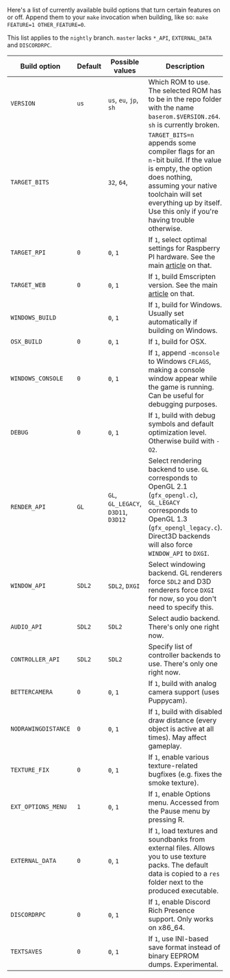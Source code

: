 Here's a list of currently available build options that turn certain features on or off. Append them to your `make` invocation when building, like so: `make FEATURE=1 OTHER_FEATURE=0`.

This list applies to the `nightly` branch. `master` lacks `*_API`, `EXTERNAL_DATA` and `DISCORDRPC`.

| Build option        | Default | Possible values                     | Description                                                                                                                                                                                                                          |
|---------------------|---------|-------------------------------------|--------------------------------------------------------------------------------------------------------------------------------------------------------------------------------------------------------------------------------------|
| `VERSION`           | `us`    | `us`, `eu`, `jp`, `sh`              | Which ROM to use. The selected ROM has to be in the repo folder with the name `baserom.$VERSION.z64`. `sh` is currently broken.                                                                                                      |
| `TARGET_BITS`       | <empty> | `32`, `64`, <empty>                 | `TARGET_BITS=n` appends some compiler flags for an `n`-bit build. If the value is empty, the option does nothing, assuming your native toolchain will set everything up by itself. Use this only if you're having trouble otherwise. |
| `TARGET_RPI`        | `0`     | `0`, `1`                            | If `1`, select optimal settings for Raspberry PI hardware. See the main [article](https://github.com/sm64pc/sm64pc/wiki/Helper-compiling-script-for-Raspberry-Pi) on that.                                                                                                                                             |
| `TARGET_WEB`        | `0`     | `0`, `1`                            | If `1`, build Emscripten version. See the main [article](https://github.com/sm64pc/sm64pc/wiki/Compiling-for-the-web) on that.                                                                                                                                                                      |
| `WINDOWS_BUILD`     | <auto>  | `0`, `1`                            | If `1`, build for Windows. Usually set automatically if building on Windows.                                                                                                                                                         |
| `OSX_BUILD`         | `0`     | `0`, `1`                            | If `1`, build for OSX.                                                                                                                                                                                                               |
| `WINDOWS_CONSOLE`   | `0`     | `0`, `1`                            | If `1`, append `-mconsole` to Windows `CFLAGS`, making a console window appear while the game is running. Can be useful for debugging purposes.                                                                                      |
| `DEBUG`             | `0`     | `0`, `1`                            | If `1`, build with debug symbols and default optimization level. Otherwise build with `-O2`.                                                                                                                                         |
| `RENDER_API`        | `GL`    | `GL`, `GL_LEGACY`, `D3D11`, `D3D12` | Select rendering backend to use. `GL` corresponds to OpenGL 2.1 (`gfx_opengl.c`), `GL_LEGACY` corresponds to OpenGL 1.3 (`gfx_opengl_legacy.c`). Direct3D backends will also force `WINDOW_API` to `DXGI`.                           |
| `WINDOW_API`        | `SDL2`  | `SDL2`, `DXGI`                      | Select windowing backend. GL renderers force `SDL2` and D3D renderers force `DXGI` for now, so you don't need to specify this.                                                                                                       |
| `AUDIO_API`         | `SDL2`  | `SDL2`                              | Select audio backend. There's only one right now.                                                                                                                                                                                    |
| `CONTROLLER_API`    | `SDL2`  | `SDL2`                              | Specify list of controller backends to use. There's only one right now.                                                                                                                                                              |
| `BETTERCAMERA`      | `0`     | `0`, `1`                            | If `1`, build with analog camera support (uses Puppycam).                                                                                                                                                                            |
| `NODRAWINGDISTANCE` | `0`     | `0`, `1`                            | If `1`, build with disabled draw distance (every object is active at all times). May affect gameplay.                                                                                                                                |
| `TEXTURE_FIX`       | `0`     | `0`, `1`                            | If `1`, enable various texture-related bugfixes (e.g. fixes the smoke texture).                                                                                                                                                      |
| `EXT_OPTIONS_MENU`  | `1`     | `0`, `1`                            | If `1`, enable Options menu. Accessed from the Pause menu by pressing R.                                                                                                                                                             |
| `EXTERNAL_DATA`     | `0`     | `0`, `1`                            | If `1`, load textures and soundbanks from external files. Allows you to use texture packs. The default data is copied to a `res` folder next to the produced executable.                                                             |
| `DISCORDRPC`        | `0`     | `0`, `1`                            | If `1`, enable Discord Rich Presence support. Only works on x86_64.                                                                                                                                                                  |
| `TEXTSAVES`         | `0`     | `0`, `1`                            | If `1`, use INI-based save format instead of binary EEPROM dumps. Experimental.                                                                                                                                                      |